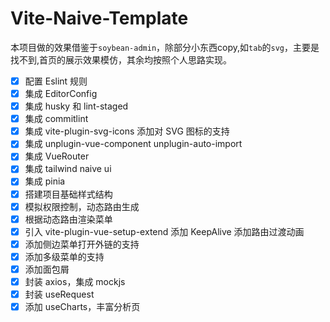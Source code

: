 # Vite-Naive-Template

本项目做的效果借鉴于`soybean-admin`，除部分小东西copy,如`tab`的`svg`，主要是找不到,首页的展示效果模仿，其余均按照个人思路实现。

- [x] 配置 Eslint 规则
- [x] 集成 EditorConfig
- [x] 集成 husky 和 lint-staged
- [x] 集成 commitlint
- [x] 集成 vite-plugin-svg-icons 添加对 SVG 图标的支持
- [x] 集成 unplugin-vue-component unplugin-auto-import
- [x] 集成 VueRouter
- [x] 集成 tailwind naive ui
- [x] 集成 pinia
- [x] 搭建项目基础样式结构
- [x] 模拟权限控制，动态路由生成
- [x] 根据动态路由渲染菜单
- [x] 引入 vite-plugin-vue-setup-extend 添加 KeepAlive 添加路由过渡动画
- [x] 添加侧边菜单打开外链的支持
- [x] 添加多级菜单的支持
- [x] 添加面包屑
- [x] 封装 axios，集成 mockjs
- [x] 封装 useRequest
- [x] 添加 useCharts，丰富分析页
